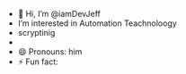 - 👋 Hi, I’m @iamDevJeff
-  I’m interested in Automation Teachnoloogy
- scryptinig 
-
- 😄 Pronouns: him
- ⚡ Fun fact: 

<!---
iamDevJeff/iamDevJeff is a ✨ special ✨ repository because its `README.md` (this file) appears on your GitHub profile.
You can click the Preview link to take a look at your changes.
--->
